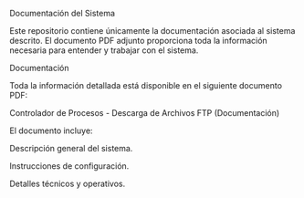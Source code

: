 Documentación del Sistema

Este repositorio contiene únicamente la documentación asociada al sistema descrito. El documento PDF adjunto proporciona toda la información necesaria para entender y trabajar con el sistema.

Documentación

Toda la información detallada está disponible en el siguiente documento PDF:

Controlador de Procesos - Descarga de Archivos FTP (Documentación)

El documento incluye:

Descripción general del sistema.

Instrucciones de configuración.

Detalles técnicos y operativos.
